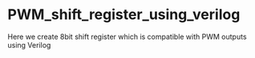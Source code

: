 # PWM_shift_register_using_verilog
Here we create 8bit shift register which is compatible with PWM outputs using Verilog
